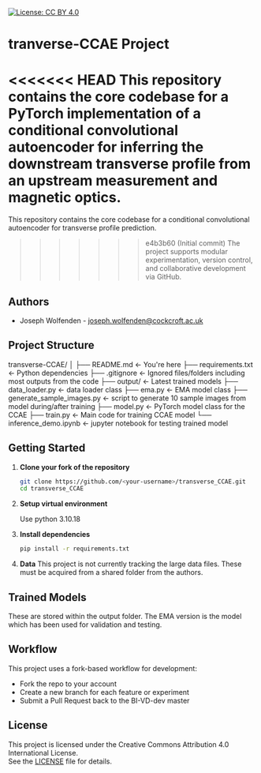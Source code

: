 [![License: CC BY 4.0](https://img.shields.io/badge/License-CC%20BY%204.0-lightgrey.svg)](https://creativecommons.org/licenses/by/4.0/)
# tranverse-CCAE Project

<<<<<<< HEAD
This repository contains the core codebase for a PyTorch implementation of a conditional convolutional autoencoder for inferring the downstream transverse profile from an upstream measurement and magnetic optics.
=======
This repository contains the core codebase for a conditional convolutional autoencoder for transverse profile prediction.
>>>>>>> e4b3b60 (Initial commit)
The project supports modular experimentation, version control, and collaborative development via GitHub.

## Authors
 * Joseph Wolfenden - joseph.wolfenden@cockcroft.ac.uk

## Project Structure

transverse-CCAE/
│
├── README.md ← You're here
├── requirements.txt ← Python dependencies
├── .gitignore ← Ignored files/folders including most outputs from the code
├── output/ ← Latest trained models
├── data_loader.py ← data loader class
├── ema.py ← EMA model class
├── generate_sample_images.py ← script to generate 10 sample images from model during/after training
├── model.py ← PyTorch model class for the CCAE
├── train.py ← Main code for training CCAE model
└── inference_demo.ipynb ← jupyter notebook for testing trained model

## Getting Started

1. **Clone your fork of the repository**
   ```bash
   git clone https://github.com/<your-username>/transverse_CCAE.git
   cd transverse_CCAE

2. **Setup virtual environment**

   Use python 3.10.18

3. **Install dependencies**
    ```bash
   pip install -r requirements.txt
   
4. **Data**
    This project is not currently tracking the large data files. These must be acquired from a shared folder from the authors.

## Trained Models
These are stored within the output folder. The EMA version is the model which has been used for validation and testing.

## Workflow
This project uses a fork-based workflow for development:

 * Fork the repo to your account
 * Create a new branch for each feature or experiment
 * Submit a Pull Request back to the BI-VD-dev master

## License
This project is licensed under the Creative Commons Attribution 4.0 International License.  
See the [LICENSE](LICENSE) file for details.
